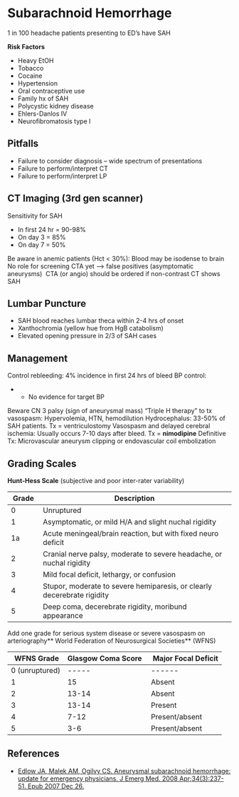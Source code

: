 


# Subarachnoid Hemorrhage

1 in 100 headache patients presenting to ED’s have SAH

**Risk Factors**

-   Heavy EtOH
-   Tobacco
-   Cocaine
-   Hypertension
-   Oral contraceptive use
-   Family hx of SAH
-   Polycystic kidney disease
-   Ehlers-Danlos IV
-   Neurofibromatosis type I 

## Pitfalls

-   Failure to consider diagnosis – wide spectrum of presentations 
-   Failure to perform/interpret CT
-   Failure to perform/interpret LP 

## CT Imaging (3rd gen scanner)

Sensitivity for SAH 
-   In first 24 hr = 90-98%
-   On day 3 = 85%
-   On day 7 = 50% 

Be aware in anemic patients (Hct &lt; 30%): Blood may be isodense to brain
No role for screening CTA yet --&gt; false positives (asymptomatic aneurysms) 
CTA (or angio) should be ordered if non-contrast CT shows SAH

## Lumbar Puncture

-   SAH blood reaches lumbar theca within 2-4 hrs of onset 
-   Xanthochromia (yellow hue from HgB catabolism)
-   Elevated opening pressure in 2/3 of SAH cases

## Management

Control rebleeding: 4% incidence in first 24 hrs of bleed
BP control:
-   -   No evidence for target BP

Beware CN 3 palsy (sign of aneurysmal mass)
“Triple H therapy” to tx vasospasm: Hypervolemia, HTN, hemodilution
Hydrocephalus: 33-50% of SAH patients. Tx = ventriculostomy
Vasospasm and delayed cerebral ischemia: Usually occurs 7-10 days after bleed. Tx = **nimodipine**
Definitive Tx: Microvascular aneurysm clipping or endovascular coil embolization

## Grading Scales

**Hunt-Hess Scale** (subjective and poor inter-rater variability) 

|  Grade  | Description                                                             |
|---------|-------------------------------------------------------------------------|
| 0       | Unruptured                                                              |
| 1       | Asymptomatic, or mild H/A and slight nuchal rigidity                    |
| 1a      | Acute meningeal/brain reaction, but with fixed neuro deficit            |
| 2       | Cranial nerve palsy, moderate to severe headache, or nuchal rigidity    |
| 3       | Mild focal deficit, lethargy, or confusion                              |
| 4       | Stupor, moderate to severe hemiparesis, or clearly decerebrate rigidity |
| 5       | Deep coma, decerebrate rigidity, moribund appearance                    |

Add one grade for <span class="aglmd-moreinfo ui-moreinfo" data-iid="53aa2488d35d3ae92e001f74">serious system disease</span> or severe vasospasm on arteriography**
World Federation of Neurosurgical Societies** (WFNS) 

|  WFNS Grade    | Glasgow Coma Score  |  Major Focal Deficit |
|----------------|---------------------|----------------------|
| 0 (unruptured) | -----               | ------               |
| 1              | 15                  | Absent               |
| 2              | 13-14               | Absent               |
| 3              | 13-14               | Present              |
| 4              | 7-12                | Present/absent       |
| 5              | 3-6                 | Present/absent       |

## References

-   [Edlow JA, Malek AM, Ogilvy CS. Aneurysmal subarachnoid hemorrhage: update for emergency physicians. J Emerg Med. 2008 Apr;34(3):237-51. Epub 2007 Dec 26.](http://www.ncbi.nlm.nih.gov/pubmed/?term=18155383)
